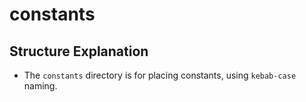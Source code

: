 # constants

## Structure Explanation

- The `constants` directory is for placing constants, using `kebab-case` naming.
